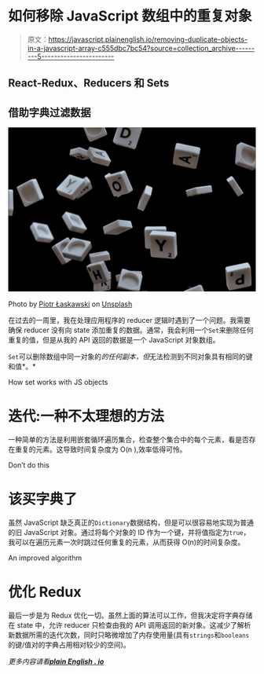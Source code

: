 # 如何移除 JavaScript 数组中的重复对象

> 原文：<https://javascript.plainenglish.io/removing-duplicate-objects-in-a-javascript-array-c555dbc7bc54?source=collection_archive---------5----------------------->

## React-Redux、Reducers 和 Sets

## 借助字典过滤数据

![](img/b04533aff6ce45a994298e4ab2d43f00.png)

Photo by [Piotr Łaskawski](https://unsplash.com/@tot87?utm_source=unsplash&utm_medium=referral&utm_content=creditCopyText) on [Unsplash](https://unsplash.com/s/photos/scrabble?utm_source=unsplash&utm_medium=referral&utm_content=creditCopyText)

在过去的一周里，我在处理应用程序的 reducer 逻辑时遇到了一个问题。我需要确保 reducer 没有向 state 添加重复的数据。通常，我会利用一个`Set`来删除任何重复的值，但是从我的 API 返回的数据是一个 JavaScript 对象数组。

`Set`可以删除数组中同一对象的*的任何副本，但*无法检测到不同对象具有相同的键和值*。*

How set works with JS objects

# 迭代:一种不太理想的方法

一种简单的方法是利用嵌套循环遍历集合，检查整个集合中的每个元素，看是否存在重复的元素。这导致时间复杂度为 O(n ),效率低得可怜。

Don’t do this

# 该买字典了

虽然 JavaScript 缺乏真正的`Dictionary`数据结构，但是可以很容易地实现为普通的旧 JavaScript 对象。通过将每个对象的 ID 作为一个键，并将值指定为`true`，我可以在遍历元素一次时跳过任何重复的元素，从而获得 O(n)的时间复杂度。

An improved algorithm

# 优化 Redux

最后一步是为 Redux 优化一切。虽然上面的算法可以工作，但我决定将字典存储在 state 中，允许 reducer 只检查由我的 API 调用返回的新对象。这减少了解析新数据所需的迭代次数，同时只略微增加了内存使用量(具有`strings`和`booleans`的键/值对的字典占用相对较少的空间)。

*更多内容请看*[***plain English . io***](http://plainenglish.io/)
